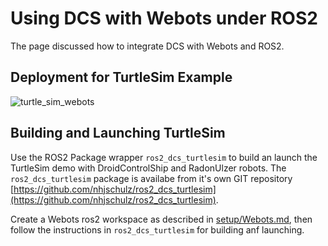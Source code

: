 # Using DCS with Webots under ROS2

The page discussed how to integrate DCS with Webots and ROS2.

## Deployment for TurtleSim Example

![turtle_sim_webots](http://www.plantuml.com/plantuml/proxy?cache=no&src=https://raw.githubusercontent.com/BlueAndi/DroidControlShip/feature/ROS2/doc/ROS2/uml/turtle_sim_webots.plantuml)

## Building and Launching TurtleSim

Use the ROS2 Package wrapper `ros2_dcs_turtlesim` to build an launch
the TurtleSim demo with DroidControlShip and RadonUlzer robots.
The `ros2_dcs_turtlesim` package is availabe from it's own GIT repository
[https://github.com/nhjschulz/ros2_dcs_turtlesim](https://github.com/nhjschulz/ros2_dcs_turtlesim).

Create a Webots ros2 workspace as described in [setup/Webots.md](../setup/Webots.md),
then follow the instructions in `ros2_dcs_turtlesim` for building anf launching.


